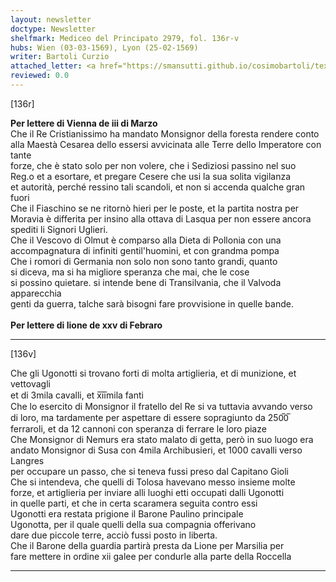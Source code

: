 ```yaml
---
layout: newsletter
doctype: Newsletter
shelfmark: Mediceo del Principato 2979, fol. 136r-v
hubs: Wien (03-03-1569), Lyon (25-02-1569)
writer: Bartoli Curzio
attached_letter: <a href="https://smansutti.github.io/cosimobartoli/texts/2979_065/">2979_065</a>
reviewed: 0.0
---
```


[136r]  
  
  
<strong>Per lettere di Vienna de iii di Marzo</strong>  
Che il Re Cristianissimo ha mandato Monsignor della foresta rendere conto  
alla Maestà Cesarea dello essersi avvicinata alle Terre dello Imperatore con tante  
forze, che è stato solo per non volere, che i Sediziosi passino nel suo  
Reg.o et a esortare, et pregare Cesere che usi la sua solita vigilanza  
et autorità, perché ressino tali scandoli, et non si accenda qualche gran fuori  
Che il Fiaschino se ne ritornò hieri per le poste, et la partita nostra per  
Moravia è differita per insino alla ottava di Lasqua per non essere ancora  
spediti li Signori Uglieri.  
Che il Vescovo di Olmut è comparso alla Dieta di Pollonia con una  
accompagnatura di infiniti gentil'huomini, et con grandma pompa  
Che i romori di Germania non solo non sono tanto grandi, quanto  
si diceva, ma si ha migliore speranza che mai, che le cose  
si possino quietare. si intende bene di Transilvania, che il Valvoda apparecchia  
genti da guerra, talche sarà bisogni fare provvisione in quelle bande.  
<br/><strong>Per lettere di lione de xxv di Febraro</strong>  
  
---  

[136v]  
  
  
Che gli Ugonotti si trovano forti di molta artiglieria, et di munizione, et vettovagli  
et di 3mila cavalli, et x̅i̅i̅mila fanti  
Che lo esercito di Monsignor il fratello del Re si va tuttavia avvando verso  
di loro, ma tardamente per aspettare di essere sopragiunto da 250̅0̅  
ferraroli, et da 12 cannoni con speranza di ferrare le loro piaze  
Che Monsignor di Nemurs era stato malato di getta, però in suo luogo era  
andato Monsignor di Susa con 4mila Archibusieri, et 1000 cavalli verso Langres  
per occupare un passo, che si teneva fussi preso dal Capitano Gioli  
Che si intendeva, che quelli di Tolosa havevano messo insieme molte  
forze, et artiglieria per inviare alli luoghi etti occupati dalli Ugonotti  
in quelle parti, et che in certa scaramera seguita contro essi  
Ugonotti era restata prigione il Barone Paulino principale  
Ugonotta, per il quale quelli della sua compagnia offerivano  
dare due piccole terre, acciò fussi posto in liberta.  
Che il Barone della guardia partirà presta da Lione per Marsilia per  
fare mettere in ordine xii galee per condurle alla parte della Roccella  
  
  
---  

